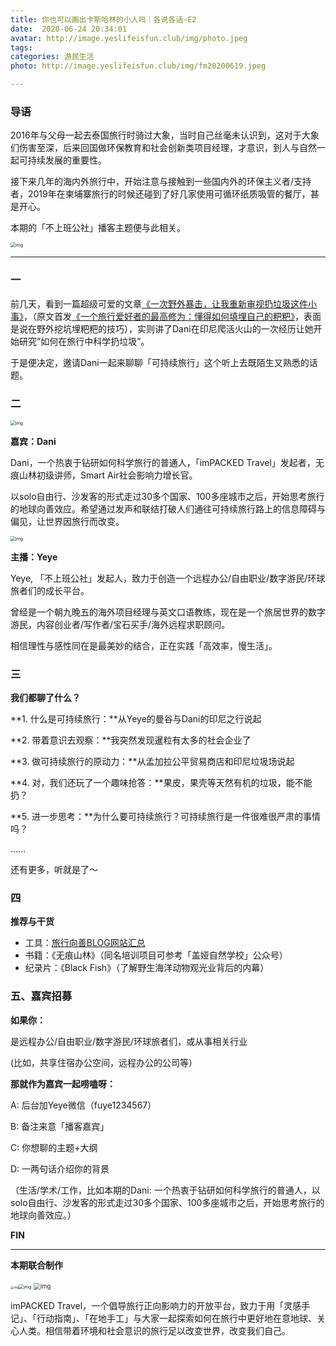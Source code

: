 ```yaml
---
title: 你也可以画出卡斯哈林的小人吗｜各说各话-E2
date:  2020-06-24 20:34:01
avatar: http://image.yeslifeisfun.club/img/photo.jpeg
tags: 
categories: 游民生活
photo: http://image.yeslifeisfun.club/img/fm20200619.jpeg

---
```


### 导语

2016年与父母一起去泰国旅行时骑过大象，当时自己丝毫未认识到，这对于大象们伤害至深，后来回国做环保教育和社会创新类项目经理，才意识，到人与自然一起可持续发展的重要性。

 

接下来几年的海内外旅行中，开始注意与接触到一些国内外的环保主义者/支持者，2019年在柬埔寨旅行的时候还碰到了好几家使用可循环纸质吸管的餐厅，甚是开心。

 

本期的「不上班公社」播客主题便与此相关。



<img src="http://image.yeslifeisfun.club/img/640-20201103114926690.jpeg" alt="img" style="zoom:50%;" />



------



### 一



前几天，看到一篇超级可爱的文章[《](https://mp.weixin.qq.com/s?__biz=MzI3MDIzNjE0Mg==&mid=2247484984&idx=1&sn=c633b4dea0b65d6620648cd9286f569a&chksm=ead566b9dda2efaf9cad457992f8ec7fbace3de3e0d99838965271f69b52fb789015b33fce36&token=963242920&lang=zh_CN&scene=21#wechat_redirect)[一次野外暴击，让我重新审视扔垃圾这件小事》](https://mp.weixin.qq.com/s?__biz=MzI3MDIzNjE0Mg==&mid=2247484984&idx=1&sn=c633b4dea0b65d6620648cd9286f569a&chksm=ead566b9dda2efaf9cad457992f8ec7fbace3de3e0d99838965271f69b52fb789015b33fce36&token=963242920&lang=zh_CN&scene=21#wechat_redirect)，（原文首发[《一个旅行爱好者的最高修为：懂得如何填埋自己的粑粑》](https://mp.weixin.qq.com/s?__biz=MjM5NDA4NzYyNw==&mid=2655460262&idx=1&sn=d01f7b1f7df8027d6b30a60f68809889&scene=21#wechat_redirect)，表面是说在野外挖坑埋粑粑的技巧），实则讲了Dani在印尼爬活火山的一次经历让她开始研究”如何在旅行中科学扔垃圾”。

 

于是便决定，邀请Dani一起来聊聊「可持续旅行」这个听上去既陌生又熟悉的话题。

 

 

### 二

<img src="http://image.yeslifeisfun.club/img/640-20201103115009527.jpeg" alt="img" style="zoom:50%;" />

**嘉宾：Dani**



Dani，一个热衷于钻研如何科学旅行的普通人，「imPACKED Travel」发起者，无痕山林初级讲师，Smart Air社会影响力增长官。

以solo自由行、沙发客的形式走过30多个国家、100多座城市之后，开始思考旅行的地球向善效应。希望通过发声和联结打破人们通往可持续旅行路上的信息障碍与偏见，让世界因旅行而改变。

<img src="http://image.yeslifeisfun.club/img/640-20201103115037422.jpeg" alt="img" style="zoom:50%;" />

**主播：Yeye**



Yeye, 「不上班公社」发起人，致力于创造一个远程办公/自由职业/数字游民/环球旅者们的成长平台。



曾经是一个朝九晚五的海外项目经理与英文口语教练，现在是一个旅居世界的数字游民，内容创业者/写作者/宝石买手/海外远程求职顾问。



相信理性与感性同在是最美妙的结合，正在实践「高效率，慢生活」。

 



### 三



**我们都聊了什么？**

 

**1. 什么是可持续旅行：**从Yeye的曼谷与Dani的印尼之行说起

**2. 带着意识去观察：**我突然发现暹粒有太多的社会企业了

**3. 做可持续旅行的原动力：**从孟加拉公平贸易商店和印尼垃圾场说起

**4. 对，我们还玩了一个趣味抢答：**果皮，果壳等天然有机的垃圾，能不能扔？

**5. 进一步思考：**为什么要可持续旅行？可持续旅行是一件很难很严肃的事情吗？

......

还有更多，听就是了～

 



### 四

 

**推荐与干货**

- 工具：[旅行向善BLOG网站汇总](https://mp.weixin.qq.com/s?__biz=MzI3MDIzNjE0Mg==&mid=2247484393&idx=1&sn=d50e150cdcbf4d4d686bf6276071e226&chksm=ead56368dda2ea7e2dc2a1655443da9b6cede5db96f8463386bab200fd6076d1af1fbe09c5bf&token=1051889960&lang=zh_CN&scene=21#wechat_redirect)
- 书籍：《无痕山林》（同名培训项目可参考「盖娅自然学校」公众号）
- 纪录片：《Black Fish》（了解野生海洋动物观光业背后的内幕）

 

### 五、嘉宾招募

 

**如果你：**



是远程办公/自由职业/数字游民/环球旅者们，或从事相关行业

(比如，共享住宿办公空间，远程办公的公司等）

 

**那就作为嘉宾一起唠嗑呀：**



A: 后台加Yeye微信（fuye1234567）

B:  备注来意「播客嘉宾」

C: 你想聊的主题+大纲

D: 一两句话介绍你的背景

（生活/学术/工作，比如本期的Dani: 一个热衷于钻研如何科学旅行的普通人，以solo自由行、沙发客的形式走过30多个国家、100多座城市之后，开始思考旅行的地球向善效应。）



**FIN**



------



**本期联合制作**

 

<img src="http://image.yeslifeisfun.club/img/640-20201103115226663.png" alt="img" style="zoom:33%;" /><img src="http://image.yeslifeisfun.club/img/640-20201103115239411.jpeg" alt="img" style="zoom: 50%;" />  <img src="http://image.yeslifeisfun.club/img/640-20201103115306002.png" alt="img" style="zoom: 67%;" />  

imPACKED Travel，一个倡导旅行正向影响力的开放平台，致力于用「灵感手记」、「行动指南」、「在地手工」与大家一起探索如何在旅行中更好地在意地球、关心人类。相信带着环境和社会意识的旅行足以改变世界，改变我们自己。

 

